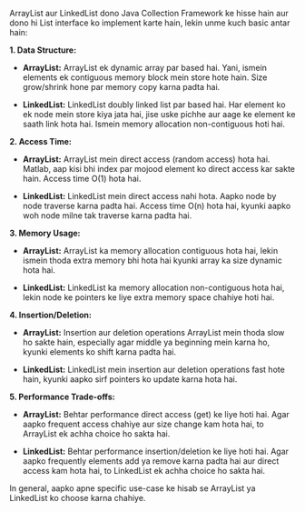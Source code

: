 ArrayList aur LinkedList dono Java Collection Framework ke hisse hain aur dono hi List interface ko implement karte hain, lekin unme kuch basic antar hain:

**1. Data Structure:**

- **ArrayList:** ArrayList ek dynamic array par based hai. Yani, ismein elements ek contiguous memory block mein store hote hain. Size grow/shrink hone par memory copy karna padta hai.

- **LinkedList:** LinkedList doubly linked list par based hai. Har element ko ek node mein store kiya jata hai, jise uske pichhe aur aage ke element ke saath link hota hai. Ismein memory allocation non-contiguous hoti hai.

**2. Access Time:**

- **ArrayList:** ArrayList mein direct access (random access) hota hai. Matlab, aap kisi bhi index par mojood element ko direct access kar sakte hain. Access time O(1) hota hai.

- **LinkedList:** LinkedList mein direct access nahi hota. Aapko node by node traverse karna padta hai. Access time O(n) hota hai, kyunki aapko woh node milne tak traverse karna padta hai.

**3. Memory Usage:**

- **ArrayList:** ArrayList ka memory allocation contiguous hota hai, lekin ismein thoda extra memory bhi hota hai kyunki array ka size dynamic hota hai.

- **LinkedList:** LinkedList ka memory allocation non-contiguous hota hai, lekin node ke pointers ke liye extra memory space chahiye hoti hai.

**4. Insertion/Deletion:**

- **ArrayList:** Insertion aur deletion operations ArrayList mein thoda slow ho sakte hain, especially agar middle ya beginning mein karna ho, kyunki elements ko shift karna padta hai.

- **LinkedList:** LinkedList mein insertion aur deletion operations fast hote hain, kyunki aapko sirf pointers ko update karna hota hai.

**5. Performance Trade-offs:**

- **ArrayList:** Behtar performance direct access (get) ke liye hoti hai. Agar aapko frequent access chahiye aur size change kam hota hai, to ArrayList ek achha choice ho sakta hai.

- **LinkedList:** Behtar performance insertion/deletion ke liye hoti hai. Agar aapko frequently elements add ya remove karna padta hai aur direct access kam hota hai, to LinkedList ek achha choice ho sakta hai.

In general, aapko apne specific use-case ke hisab se ArrayList ya LinkedList ko choose karna chahiye.